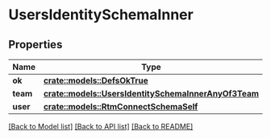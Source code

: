 # UsersIdentitySchemaInner

## Properties

Name | Type | Description | Notes
------------ | ------------- | ------------- | -------------
**ok** | [**crate::models::DefsOkTrue**](defs_ok_true.md) |  | 
**team** | [**crate::models::UsersIdentitySchemaInnerAnyOf3Team**](users_identity_schema_inner_anyOf_3_team.md) |  | 
**user** | [**crate::models::RtmConnectSchemaSelf**](rtm_connect_schema_self.md) |  | 

[[Back to Model list]](../README.md#documentation-for-models) [[Back to API list]](../README.md#documentation-for-api-endpoints) [[Back to README]](../README.md)


